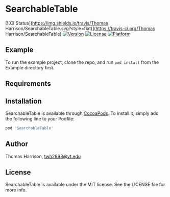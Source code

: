 # SearchableTable

[![CI Status](https://img.shields.io/travis/Thomas Harrison/SearchableTable.svg?style=flat)](https://travis-ci.org/Thomas Harrison/SearchableTable)
[![Version](https://img.shields.io/cocoapods/v/SearchableTable.svg?style=flat)](https://cocoapods.org/pods/SearchableTable)
[![License](https://img.shields.io/cocoapods/l/SearchableTable.svg?style=flat)](https://cocoapods.org/pods/SearchableTable)
[![Platform](https://img.shields.io/cocoapods/p/SearchableTable.svg?style=flat)](https://cocoapods.org/pods/SearchableTable)

## Example

To run the example project, clone the repo, and run `pod install` from the Example directory first.

## Requirements

## Installation

SearchableTable is available through [CocoaPods](https://cocoapods.org). To install
it, simply add the following line to your Podfile:

```ruby
pod 'SearchableTable'
```

## Author

Thomas Harrison, twh2898@vt.edu

## License

SearchableTable is available under the MIT license. See the LICENSE file for more info.
